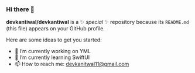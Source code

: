 ### Hi there 👋


**devkantiwal/devkantiwal** is a ✨ _special_ ✨ repository because its `README.md` (this file) appears on your GitHub profile.

Here are some ideas to get you started:

- 🔭 I’m currently working on YML
- 🌱 I’m currently learning SwiftUI
- 📫 How to reach me: devkanitwal11@gmail.com
<!--
-->
